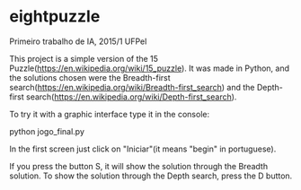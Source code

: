# eightpuzzle
Primeiro trabalho de IA, 2015/1 UFPel

This project is a simple version of the 15 Puzzle(https://en.wikipedia.org/wiki/15_puzzle). It was made in Python, and the solutions chosen were the Breadth-first search(https://en.wikipedia.org/wiki/Breadth-first_search) and the Depth-first search(https://en.wikipedia.org/wiki/Depth-first_search).

To try it with a graphic interface type it in the console:

python jogo_final.py

In the first screen just click on "Iniciar"(it means "begin" in portuguese).

If you press the button S, it will show the solution through the Breadth solution. To show the solution through the Depth search, press the D button.
